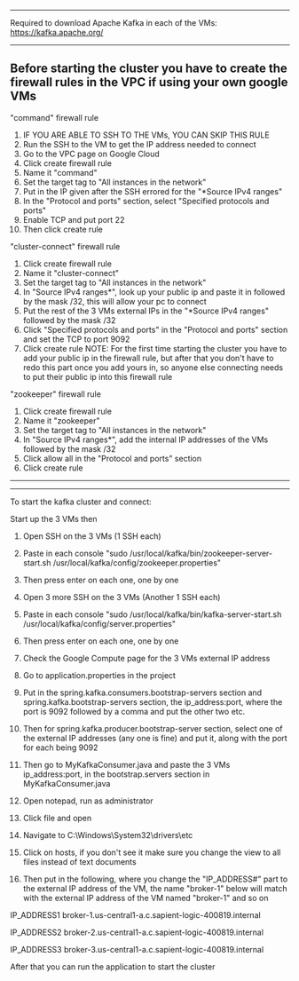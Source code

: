---------------------------------------------------------------------------------------------------------
Required to download Apache Kafka in each of the VMs:
https://kafka.apache.org/

---------------------------------------------------------------------------------------------------------
Before starting the cluster you have to create the firewall rules in the VPC if using your own google VMs
---------------------------------------------------------------------------------------------------------
"command" firewall rule
1. IF YOU ARE ABLE TO SSH TO THE VMs, YOU CAN SKIP THIS RULE
2. Run the SSH to the VM to get the IP address needed to connect
3. Go to the VPC page on Google Cloud
4. Click create firewall rule
5. Name it "command"
6. Set the target tag to "All instances in the network"
7. Put in the IP given after the SSH errored for the "*Source IPv4 ranges"
8. In the "Protocol and ports" section, select "Specified protocols and ports"
9. Enable TCP and put port 22
10. Then click create rule

"cluster-connect" firewall rule
1. Click create firewall rule
2. Name it "cluster-connect"
3. Set the target tag to "All instances in the network"
4. In "Source IPv4 ranges*", look up your public ip and paste it in followed by the mask /32, this will allow your pc to connect
5. Put the rest of the 3 VMs external IPs in the "*Source IPv4 ranges" followed by the mask /32
6. Click "Specified protocols and ports" in the "Protocol and ports" section and set the TCP to port 9092
7. Click create rule
NOTE: For the first time starting the cluster you have to add your public ip in the firewall rule,
but after that you don't have to redo this part once you add yours in, so anyone else connecting needs to put their
public ip into this firewall rule


"zookeeper" firewall rule
1. Click create firewall rule
2. Name it "zookeeper"
3. Set the target tag to "All instances in the network"
4. In "Source IPv4 ranges*", add the internal IP addresses of the VMs followed by the mask /32
5. Click allow all in the "Protocol and ports" section
6. Click create rule
---------------------------------------------------------------------------------------------------------
---------------------------------------------------------------------------------------------------------
To start the kafka cluster and connect:

Start up the 3 VMs then
1. Open SSH on the 3 VMs (1 SSH each)
2. Paste in each console
   "sudo /usr/local/kafka/bin/zookeeper-server-start.sh /usr/local/kafka/config/zookeeper.properties"
3. Then press enter on each one, one by one

4. Open 3 more SSH on the 3 VMs (Another 1 SSH each)
5. Paste in each console
   "sudo /usr/local/kafka/bin/kafka-server-start.sh /usr/local/kafka/config/server.properties"
6. Then press enter on each one, one by one

7. Check the Google Compute page for the 3 VMs external IP address
8. Go to application.properties in the project
9. Put in the spring.kafka.consumers.bootstrap-servers section and spring.kafka.bootstrap-servers section, the ip_address:port, where the port is 9092
   followed by a comma and put the other two etc.
10. Then for spring.kafka.producer.bootstrap-server section, select one of the external IP addresses (any one is fine)
    and put it, along with the port for each being 9092
11. Then go to MyKafkaConsumer.java and paste the 3 VMs ip_address:port, in the bootstrap.servers section in
    MyKafkaConsumer.java

12. Open notepad, run as administrator
13. Click file and open
14. Navigate to C:\Windows\System32\drivers\etc
15. Click on hosts, if you don't see it make sure you change the view to all files instead of text documents
16. Then put in the following, where you change the "IP_ADDRESS#" part to the external IP address of the VM,
    the name "broker-1" below will match with the external IP address of the VM named "broker-1" and so on

IP_ADDRESS1 broker-1.us-central1-a.c.sapient-logic-400819.internal

IP_ADDRESS2 broker-2.us-central1-a.c.sapient-logic-400819.internal

IP_ADDRESS3 broker-3.us-central1-a.c.sapient-logic-400819.internal


After that you can run the application to start the cluster

